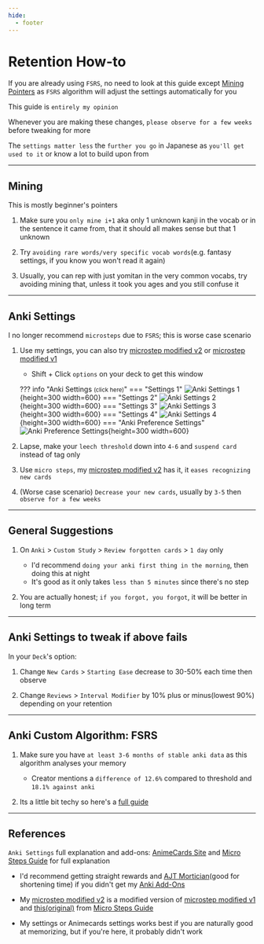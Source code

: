```yaml
---
hide:
  - footer
---
```

# Retention How-to

If you are already using `FSRS`, no need to look at this guide except [Mining Pointers](retentionHowTo.md/#mining) as `FSRS` algorithm will adjust the settings automatically for you

This guide is `entirely my opinion`

Whenever you are making these changes, `please observe for a few weeks` before tweaking for more

The `settings matter less` the `further you go` in Japanese as `you'll get used to it` or know a lot to build upon from

---

## Mining

This is mostly beginner's pointers

1. Make sure you `only mine i+1` aka only 1 unknown kanji in the vocab or in the sentence it came from, that it should all makes sense but that 1 unknown

2. Try `avoiding rare words/very specific vocab words`(e.g. fantasy settings, if you know you won't read it again)

3. Usually, you can rep with just yomitan in the very common vocabs, try avoiding mining that, unless it took you ages and you still confuse it

---

## Anki Settings

I no longer recommend `microsteps` due to `FSRS`; this is worse case scenario

1. Use my settings, you can also try [microstep modified v2](https://github.com/LazyGuideJP/LazyGuideJP.github.io/blob/main/docs/img/microstep-v2.png) or [microstep modified v1](https://github.com/LazyGuideJP/LazyGuideJP.github.io/blob/main/docs/img/microstep-v1.png)
    - Shift + Click `options` on your deck to get this window

    ??? info "Anki Settings <small>(click here)</small>"
        === "Settings 1"
            ![Anki Settings 1](../img/anki-settings-1.png){height=300 width=600}
        === "Settings 2"
            ![Anki Settings 2](../img/anki-settings-2-tutorial.png){height=300 width=600}
        === "Settings 3"
            ![Anki Settings 3](../img/anki-settings-3.png){height=300 width=600}
        === "Settings 4"
            ![Anki Settings 4](../img/anki-settings-4.png){height=300 width=600}
        === "Anki Preference Settings"
            ![Anki Preference Settings](../img/anki-preference-settings.png){height=300 width=600}

2. Lapse, make your `leech threshold` down into `4-6` and `suspend card` instead of tag only

3. Use `micro steps`, my [microstep modified v2](https://github.com/LazyGuideJP/LazyGuideJP.github.io/blob/main/docs/img/microstep-v2.png) has it, it `eases recognizing new cards`

4. (Worse case scenario) `Decrease your new cards`, usually by `3-5` then `observe for a few weeks`

---

## General Suggestions

1. On `Anki` > `Custom Study` > `Review forgotten cards` > `1 day` only
    - I'd recommend `doing your anki first thing in the morning`, then doing this at night
    - It's good as it only takes `less than 5 minutes` since there's no step

2. You are actually honest; `if you forgot, you forgot`, it will be better in long term

---

## Anki Settings to tweak if above fails

In your `Deck`'s option:

1. Change `New Cards` > `Starting Ease` decrease to 30-50% each time then observe

2. Change `Reviews` > `Interval Modifier` by 10% plus or minus(lowest 90%) depending on your retention

---

## Anki Custom Algorithm: FSRS

1. Make sure you have `at least 3-6 months of stable anki data` as this algorithm analyses your memory
    - Creator mentions a `difference of 12.6%` compared to threshold and `18.1% against anki`
    
2. Its a little bit techy so here's a [full guide](https://github.com/open-spaced-repetition/fsrs4anki/blob/main/docs/tutorial.md)

---

## References

`Anki Settings` full explanation and add-ons: [AnimeCards Site](https://animecards.site/ankisetup/) and [Micro Steps Guide](https://cademcniven.com/posts/20210410/) for full explanation

- I'd recommend getting straight rewards and [AJT Mortician](https://ankiweb.net/shared/info/1255924302)(good for shortening time) if you didn't get my [Anki Add-Ons](https://drive.google.com/drive/folders/1dfmYAp0eg_bhhAkohUISYaS6B6QOBtww?usp=sharing)

- My [microstep modified v2](https://github.com/LazyGuideJP/LazyGuideJP.github.io/blob/main/docs/img/microstep-v2.png) is a modified version of [microstep modified v1](https://github.com/LazyGuideJP/LazyGuideJP.github.io/blob/main/docs/img/microstep-v1.png) and [this(original)](https://github.com/LazyGuideJP/LazyGuideJP.github.io/blob/main/docs/img/microstep-v0.png) from [Micro Steps Guide](https://cademcniven.com/posts/20210410/)

- My settings or Animecards settings works best if you are naturally good at memorizing, but if you're here, it probably didn't work